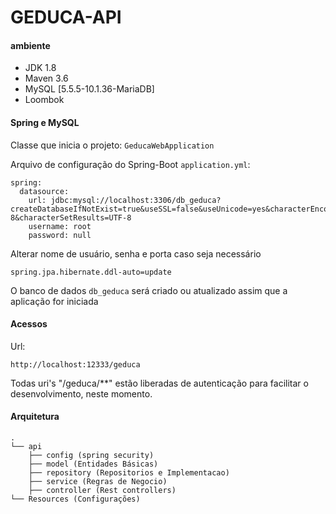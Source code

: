 # GEDUCA-API


#### ambiente

- JDK 1.8
- Maven 3.6
- MySQL [5.5.5-10.1.36-MariaDB]
- Loombok

#### Spring e MySQL

Classe que inicia o projeto: `GeducaWebApplication`

Arquivo de configuração do Spring-Boot `application.yml`:
```
spring:
  datasource:
    url: jdbc:mysql://localhost:3306/db_geduca?createDatabaseIfNotExist=true&useSSL=false&useUnicode=yes&characterEncoding=UTF-8&characterSetResults=UTF-8
    username: root
    password: null
```
Alterar nome de usuário, senha e porta caso seja necessário

```
spring.jpa.hibernate.ddl-auto=update
```
O banco de dados `db_geduca` será criado ou atualizado assim que a aplicação for iniciada

#### Acessos 

Url: 
```
http://localhost:12333/geduca
```

Todas uri's "/geduca/**" estão liberadas de autenticação para facilitar o desenvolvimento, neste momento.

#### Arquitetura

```
.
└── api
    ├── config (spring security)
    ├── model (Entidades Básicas)
    ├── repository (Repositorios e Implementacao)
    ├── service (Regras de Negocio)
    ├── controller (Rest controllers)
└── Resources (Configurações)
```
  

